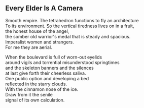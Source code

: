 Every Elder Is A Camera
-----------------------
Smooth empire. The tetrahedron functions to fly an architecture  
To its environment. So the vertical tiredness lives on in a fruit,  
the honest house of the angel,  
the somber old warrior's medal that is steady and spacious.  
Imperalist women and strangers.  
For me they are aerial.  
  
When the boulevard is full of worn-out eyelids  
around vigils and torrential misunderstood springtimes  
and the skeleton banners and the silences  
at last give forth their cheerless saliva.  
One public option and developing a bed  
reflected in the starry clouds.  
With the cinnamon nose of the ice.  
Draw from it the senile  
signal of its own calculation.  
